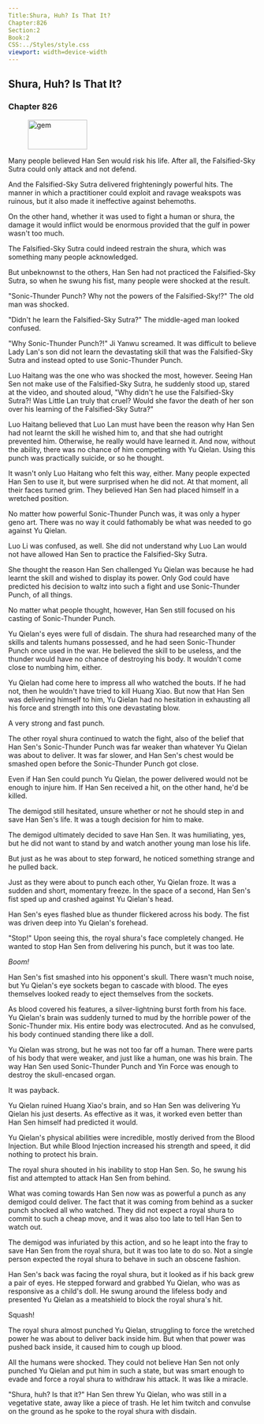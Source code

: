 ```yaml
---
Title:Shura, Huh? Is That It? 
Chapter:826 
Section:2 
Book:2 
CSS:../Styles/style.css 
viewport: width=device-width
---
```

  
## Shura, Huh? Is That It?
### Chapter 826
  
<figure>
	<img src="../Images/gem.gif" alt="gem" id="gem" width="120" height="60" />
</figure>
  

  
Many people believed Han Sen would risk his life. After all, the Falsified-Sky Sutra could only attack and not defend.

And the Falsified-Sky Sutra delivered frighteningly powerful hits. The manner in which a practitioner could exploit and ravage weakspots was ruinous, but it also made it ineffective against behemoths.

On the other hand, whether it was used to fight a human or shura, the damage it would inflict would be enormous provided that the gulf in power wasn't too much.

The Falsified-Sky Sutra could indeed restrain the shura, which was something many people acknowledged.

But unbeknownst to the others, Han Sen had not practiced the Falsified-Sky Sutra, so when he swung his fist, many people were shocked at the result.

"Sonic-Thunder Punch? Why not the powers of the Falsified-Sky!?" The old man was shocked.

"Didn't he learn the Falsified-Sky Sutra?" The middle-aged man looked confused.

"Why Sonic-Thunder Punch?!" Ji Yanwu screamed. It was difficult to believe Lady Lan's son did not learn the devastating skill that was the Falsified-Sky Sutra and instead opted to use Sonic-Thunder Punch.

Luo Haitang was the one who was shocked the most, however. Seeing Han Sen not make use of the Falsified-Sky Sutra, he suddenly stood up, stared at the video, and shouted aloud, "Why didn't he use the Falsified-Sky Sutra?! Was Little Lan truly that cruel? Would she favor the death of her son over his learning of the Falsified-Sky Sutra?"

Luo Haitang believed that Luo Lan must have been the reason why Han Sen had not learnt the skill he wished him to, and that she had outright prevented him. Otherwise, he really would have learned it. And now, without the ability, there was no chance of him competing with Yu Qielan. Using this punch was practically suicide, or so he thought.

It wasn't only Luo Haitang who felt this way, either. Many people expected Han Sen to use it, but were surprised when he did not. At that moment, all their faces turned grim. They believed Han Sen had placed himself in a wretched position.

No matter how powerful Sonic-Thunder Punch was, it was only a hyper geno art. There was no way it could fathomably be what was needed to go against Yu Qielan.

Luo Li was confused, as well. She did not understand why Luo Lan would not have allowed Han Sen to practice the Falsified-Sky Sutra.

She thought the reason Han Sen challenged Yu Qielan was because he had learnt the skill and wished to display its power. Only God could have predicted his decision to waltz into such a fight and use Sonic-Thunder Punch, of all things.

No matter what people thought, however, Han Sen still focused on his casting of Sonic-Thunder Punch.

Yu Qielan's eyes were full of disdain. The shura had researched many of the skills and talents humans possessed, and he had seen Sonic-Thunder Punch once used in the war. He believed the skill to be useless, and the thunder would have no chance of destroying his body. It wouldn't come close to numbing him, either.

Yu Qielan had come here to impress all who watched the bouts. If he had not, then he wouldn't have tried to kill Huang Xiao. But now that Han Sen was delivering himself to him, Yu Qielan had no hesitation in exhausting all his force and strength into this one devastating blow.

A very strong and fast punch.

The other royal shura continued to watch the fight, also of the belief that Han Sen's Sonic-Thunder Punch was far weaker than whatever Yu Qielan was about to deliver. It was far slower, and Han Sen's chest would be smashed open before the Sonic-Thunder Punch got close.

Even if Han Sen could punch Yu Qielan, the power delivered would not be enough to injure him. If Han Sen received a hit, on the other hand, he'd be killed.

The demigod still hesitated, unsure whether or not he should step in and save Han Sen's life. It was a tough decision for him to make.

The demigod ultimately decided to save Han Sen. It was humiliating, yes, but he did not want to stand by and watch another young man lose his life.

But just as he was about to step forward, he noticed something strange and he pulled back.

Just as they were about to punch each other, Yu Qielan froze. It was a sudden and short, momentary freeze. In the space of a second, Han Sen's fist sped up and crashed against Yu Qielan's head.

Han Sen's eyes flashed blue as thunder flickered across his body. The fist was driven deep into Yu Qielan's forehead.

"Stop!" Upon seeing this, the royal shura's face completely changed. He wanted to stop Han Sen from delivering his punch, but it was too late.

*Boom!*

Han Sen's fist smashed into his opponent's skull. There wasn't much noise, but Yu Qielan's eye sockets began to cascade with blood. The eyes themselves looked ready to eject themselves from the sockets.

As blood covered his features, a silver-lightning burst forth from his face. Yu Qielan's brain was suddenly turned to mud by the horrible power of the Sonic-Thunder mix. His entire body was electrocuted. And as he convulsed, his body continued standing there like a doll.

Yu Qielan was strong, but he was not too far off a human. There were parts of his body that were weaker, and just like a human, one was his brain. The way Han Sen used Sonic-Thunder Punch and Yin Force was enough to destroy the skull-encased organ.

It was payback.

Yu Qielan ruined Huang Xiao's brain, and so Han Sen was delivering Yu Qielan his just deserts. As effective as it was, it worked even better than Han Sen himself had predicted it would.

Yu Qielan's physical abilities were incredible, mostly derived from the Blood Injection. But while Blood Injection increased his strength and speed, it did nothing to protect his brain.

The royal shura shouted in his inability to stop Han Sen. So, he swung his fist and attempted to attack Han Sen from behind.

What was coming towards Han Sen now was as powerful a punch as any demigod could deliver. The fact that it was coming from behind as a sucker punch shocked all who watched. They did not expect a royal shura to commit to such a cheap move, and it was also too late to tell Han Sen to watch out.

The demigod was infuriated by this action, and so he leapt into the fray to save Han Sen from the royal shura, but it was too late to do so. Not a single person expected the royal shura to behave in such an obscene fashion.

Han Sen's back was facing the royal shura, but it looked as if his back grew a pair of eyes. He stepped forward and grabbed Yu Qielan, who was as responsive as a child's doll. He swung around the lifeless body and presented Yu Qielan as a meatshield to block the royal shura's hit.

Squash!

The royal shura almost punched Yu Qielan, struggling to force the wretched power he was about to deliver back inside him. But when that power was pushed back inside, it caused him to cough up blood.

All the humans were shocked. They could not believe Han Sen not only punched Yu Qielan and put him in such a state, but was smart enough to evade and force a royal shura to withdraw his attack. It was like a miracle.

"Shura, huh? Is that it?" Han Sen threw Yu Qielan, who was still in a vegetative state, away like a piece of trash. He let him twitch and convulse on the ground as he spoke to the royal shura with disdain.
